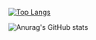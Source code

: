 [![Top Langs](https://github-readme-stats.vercel.app/api/top-langs/?username=Fire-The-Fox&langs_count=8)](https://github.com/anuraghazra/github-readme-stats)

![Anurag's GitHub stats](https://github-readme-stats.vercel.app/api?username=Fire-The-Fox&show_icons=true&theme=jolly)

